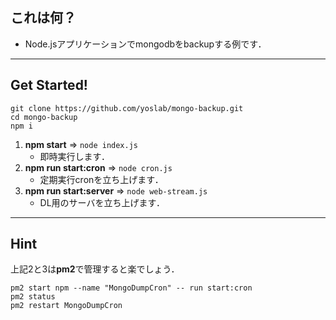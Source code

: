 
## これは何？

- Node.jsアプリケーションでmongodbをbackupする例です．

---

## Get Started!

```
git clone https://github.com/yoslab/mongo-backup.git
cd mongo-backup
npm i
```

1. **npm start** => `node index.js`
    - 即時実行します．
1. **npm run start:cron** => `node cron.js`
    - 定期実行cronを立ち上げます．
1. **npm run start:server** => `node web-stream.js`
    - DL用のサーバを立ち上げます．

---

## Hint

上記2と3は**pm2**で管理すると楽でしょう．
```
pm2 start npm --name "MongoDumpCron" -- run start:cron
pm2 status
pm2 restart MongoDumpCron
```
